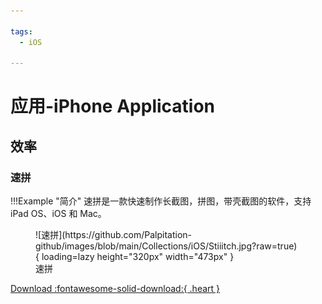 ```yaml
---

tags:
  - iOS

---
```


# 应用-iPhone Application

## 效率

### 速拼

!!!Example "简介"
      速拼是一款快速制作长截图，拼图，带壳截图的软件，支持 iPad OS、iOS 和 Mac。

<figure markdown>
  ![速拼](https://github.com/Palpitation-github/images/blob/main/Collections/iOS/Stiiitch.jpg?raw=true){ loading=lazy height="320px" width="473px" }
  <figcaption>速拼</figcaption>
</figure>

[Download :fontawesome-solid-download:{ .heart }](https://apps.apple.com/cn/app/%E9%80%9F%E6%8B%BC-%E9%95%BF%E5%9B%BE%E6%8B%BC%E6%8E%A5%E4%B8%8E%E6%8B%BC%E5%9B%BE/id1439758554)